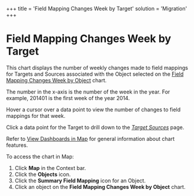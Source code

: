 +++
title = 'Field Mapping Changes Week by Target'
solution = 'Migration'
+++

# Field Mapping Changes Week by Target

This chart displays the number of weekly changes made to field mappings
for Targets and Sources associated with the Object selected on the
[Field Mapping Changes Week by
Object](Field_Mapping_Changes_Week_by_Object.htm) chart.

The number in the x-axis is the number of the week in the year. For
example, 201401 is the first week of the year 2014.

Hover a cursor over a data point to view the number of changes to field
mappings for that week.

Click a data point for the Target to drill down to the *[Target
Sources](../Page_Desc/Target_Sources_H_Map.htm)* page.

Refer to [View Dashboards in Map](View_Dashboards_in_Map.htm) for
general information about chart features.

To access the chart in Map:

1.  Click **Map** in the Context bar.
2.  Click the **Objects** icon.
3.  Click the **Summary Field Mapping** icon for an Object.
4.  Click an object on the **Field Mapping Changes Week by Object**
    chart.
